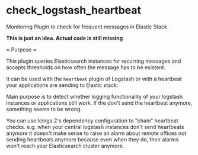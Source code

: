 # check_logstash_heartbeat
Monitoring Plugin to check for frequent messages in Elastic Stack

**This is just an idea. Actual code is still missing**

= Purpose =

This plugin queries Elasticsearch instances for recurring messages and accepts thresholds on how often the message has to be existent.

It can be used with the `heartbeat` plugin of Logstash or with a heartbeat your applications are sending to Elastic stack.

Main purpose is to detect whether logging functionality of your logstash instances or applications still work. If the don't send the heartbeat anymore, something seems to be wrong.

You can use Icinga 2's dependency configuration to "chain" heartbeat checks. e.g. when your central logstash instances don't send heartbeats anymore it doesn't make sense to raise an alarm about remote offices not sending heartbeats anymore because even when they do, their alarms won't reach your Elasticsearch cluster anymore.
